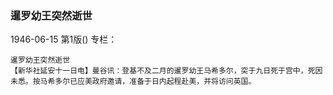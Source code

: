 ### 暹罗幼王突然逝世

1946-06-15
第1版()
专栏：

    暹罗幼王突然逝世
    【新华社延安十一日电】曼谷讯：登基不及二月的暹罗幼王马希多尔，突于九日死于宫中，死因未悉。按马希多尔已应美政府邀请，准备于日内起程赴美，并将访问英国。
